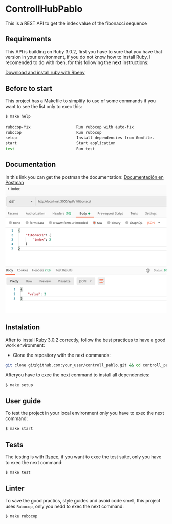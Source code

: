 # ControllHubPablo
This is a REST API to get the index value of the fibonacci sequence
## Requirements
This API is building on Ruby 3.0.2, first you have to sure that you have that version in your environment, if you do not know how to install Ruby, I recomended to do with rben, for this following the next instructions:

[Download and install ruby with Rbenv](https://github.com/rbenv/rbenv)

## Before to start
This project has a Makefile to simplify to use of some commands if you want to see the list only to exec this:
```bash
$ make help

rubocop-fix                    Run rubocop with auto-fix
rubocop                        Run rubocop
setup                          Install dependencies from Gemfile.
start                          Start application
test                           Run test
```
## Documentation
In this link you can get the postman the documentation: 
[Documentación en Postman](https://documenter.getpostman.com/view/2220937/Uz5FJw98)
![Postman Doc](./img/postman-doc.png)
## Instalation
After to install Ruby 3.0.2 correctly, follow the best practices to have a good work environment:

- Clone the repository with the next commands:

```bash
git clone git@github.com:your_user/controll_pablo.git && cd controll_pablo
```

Afteryou have to exec the next command to install all dependencies:
```bash
$ make setup
```
## User guide
To test the project in your local environment only you have to exec the next command:
```bash
$ make start
```
## Tests
The testing is with [Rspec](https://rspec.info/), if you want to exec the test suite, only you have to exec the next command:
```bash
$ make test
```
## Linter
To save the good practics, style guides and avoid code smell, this project uses `Rubocop`, only you nedd to exec the next command:
```bash
$ make rubocop
```
